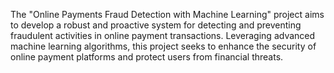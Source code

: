 The "Online Payments Fraud Detection with Machine Learning" project aims to develop a robust and 
proactive system for detecting and preventing fraudulent activities in online payment transactions. 
Leveraging advanced machine learning algorithms, this project seeks to enhance the security of online 
payment platforms and protect users from financial threats.
